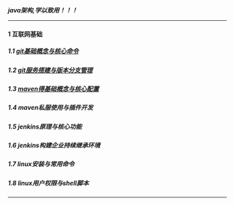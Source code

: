 ***java架构,学以致用！！！***

---
#### 1 互联网基础
##### 1.1 [git基础概念与核心命令](https://github.com/XiaLiangYong/java-architect/blob/master/tools/git/git-%E5%9F%BA%E7%A1%80.md) 
##### 1.2 [git服务搭建与版本分支管理](https://github.com/XiaLiangYong/java-architect/blob/master/tools/git/git-%E6%9C%8D%E5%8A%A1%E6%90%AD%E5%BB%BA.md)
##### 1.3 [maven得基础概念与核心配置](https://github.com/XiaLiangYong/java-architect/blob/master/tools/maven/maven%E5%9F%BA%E7%A1%80.md)
##### 1.4 maven私服使用与插件开发
##### 1.5 jenkins原理与核心功能
##### 1.6 jenkins构建企业持续继承环境
##### 1.7 linux安装与常用命令
##### 1.8 linux用户权限与shell脚本

---
